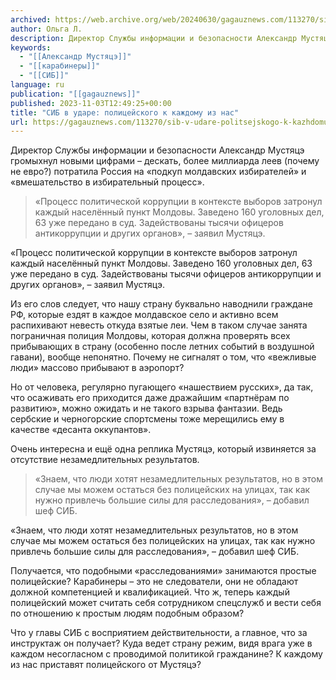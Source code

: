 ```yaml
---
archived: https://web.archive.org/web/20240630/gagauznews.com/113270/sib-v-udare-politsejskogo-k-kazhdomu-iz-nas.html
author: Ольга Л.
description: Директор Службы информации и безопасности Александр Мустяцэ громыхнул новыми цифрами – дескать, более миллиарда леев (почему не евро?) потратила Россия на «подкуп молдавских избирателей» и «вмешательство в избирательный процесс». «Процесс политической коррупции в контексте выборов затронул каждый населённый пункт Молдовы. Заведено 160 уголовных дел, 63 уже передано в суд. Задействованы тысячи офицеров антикоррупции и других органов», – заявил Мустяцэ. Из его слов следует, что нашу страну буквально наводнили граждане РФ, которые ездят в каждое молдавское село и активно всем распихивают невесть откуда взятые леи. Чем в таком случае занята пограничная полиция Молдовы, которая должна проверять всех прибывающих в страну (особенно […]
keywords:
  - "[[Александр Мустяцэ]]"
  - "[[карабинеры]]"
  - "[[СИБ]]"
language: ru
publication: "[[gagauznews]]"
published: 2023-11-03T12:49:25+00:00
title: "СИБ в ударе: полицейского к каждому из нас"
url: https://gagauznews.com/113270/sib-v-udare-politsejskogo-k-kazhdomu-iz-nas.html
---
```


Директор Службы информации и безопасности Александр Мустяцэ громыхнул новыми цифрами – дескать, более миллиарда леев (почему не евро?) потратила Россия на «подкуп молдавских избирателей» и «вмешательство в избирательный процесс».

> «Процесс политической коррупции в контексте выборов затронул каждый населённый пункт Молдовы. Заведено 160 уголовных дел, 63 уже передано в суд. Задействованы тысячи офицеров антикоррупции и других органов», – заявил Мустяцэ.

«Процесс политической коррупции в контексте выборов затронул каждый населённый пункт Молдовы. Заведено 160 уголовных дел, 63 уже передано в суд. Задействованы тысячи офицеров антикоррупции и других органов», – заявил Мустяцэ.

Из его слов следует, что нашу страну буквально наводнили граждане РФ, которые ездят в каждое молдавское село и активно всем распихивают невесть откуда взятые леи. Чем в таком случае занята пограничная полиция Молдовы, которая должна проверять всех прибывающих в страну (особенно после летних событий в воздушной гавани), вообще непонятно. Почему не сигналят о том, что «вежливые люди» массово прибывают в аэропорт?

Но от человека, регулярно пугающего «нашествием русских», да так, что осаживать его приходится даже дражайшим «партнёрам по развитию», можно ожидать и не такого взрыва фантазии. Ведь сербские и черногорские спортсмены тоже мерещились ему в качестве «десанта оккупантов».

Очень интересна и ещё одна реплика Мустяцэ, который извиняется за отсутствие незамедлительных результатов.

> «Знаем, что люди хотят незамедлительных результатов, но в этом случае мы можем остаться без полицейских на улицах, так как нужно привлечь большие силы для расследования», – добавил шеф СИБ.

«Знаем, что люди хотят незамедлительных результатов, но в этом случае мы можем остаться без полицейских на улицах, так как нужно привлечь большие силы для расследования», – добавил шеф СИБ.

Получается, что подобными «расследованиями» занимаются простые полицейские? Карабинеры – это не следователи, они не обладают должной компетенцией и квалификацией. Что ж, теперь каждый полицейский может считать себя сотрудником спецслужб и вести себя по отношению к простым людям подобным образом?

Что у главы СИБ с восприятием действительности, а главное, что за инструктаж он получает? Куда ведет страну режим, видя врага уже в каждом несогласном с проводимой политикой гражданине? К каждому из нас приставят полицейского от Мустяцэ?